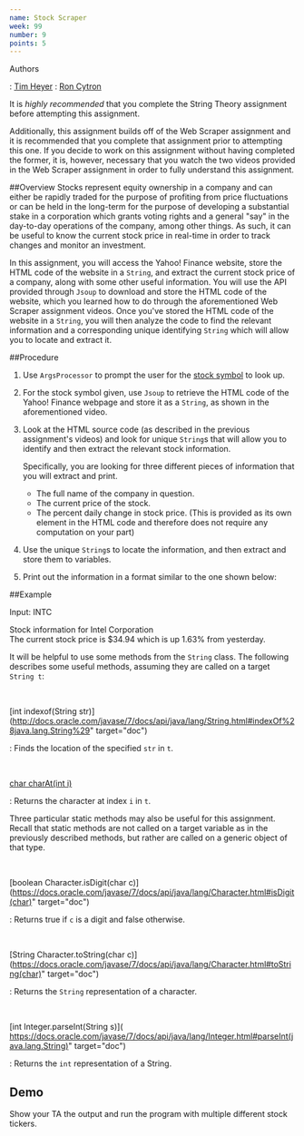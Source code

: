 ```yaml
---
name: Stock Scraper
week: 99
number: 9
points: 5
---
```


Authors

: <a href="https://www.linkedin.com/in/timothyheyer">Tim Heyer</a>
: <a href="http://www.cs.wustl.edu/~cytron/">Ron Cytron</a>


It is <i>highly recommended</i> that you complete the String Theory assignment before attempting this assignment.

Additionally, this assignment builds off of the Web Scraper assignment and it is recommended that you complete that assignment 
prior to attempting this one. If you decide to work on this assignment without having completed the former, it is, however, 
necessary that you watch the two videos provided in the Web Scraper assignment in order to fully understand this assignment.

##Overview
Stocks represent equity ownership in a company and can either be rapidly traded for the purpose of profiting from price 
fluctuations or can be held in the long-term for the purpose of developing a substantial stake in a corporation which 
grants voting rights and a general "say" in the day-to-day operations of the company, among other things. As such, it 
can be useful to know the current stock price in real-time in order to track changes and monitor an investment.

In this assignment, you will access the Yahoo! Finance website, store the HTML code of the website in a `String`, 
and extract the current stock price of a company, along with some other useful information. You will use the API provided 
through `Jsoup` to download and store the HTML code of the website, which you learned how to do through the 
aforementioned Web Scraper assignment videos. Once you\'ve stored the HTML code of the website in a `String`, 
you will then analyze the code to find the relevant information and a corresponding unique identifying `String` 
which will allow you to locate and extract it.

##Procedure

1. Use `ArgsProcessor` to prompt the user for the <a href="https://en.wikipedia.org/wiki/Ticker_symbol" target = "new"> stock symbol</a> to look up.

2. For the stock symbol given, use `Jsoup` to retrieve the HTML code of the Yahoo! Finance webpage and store  it as a `String`, as shown in the aforementioned video.

3. Look at the HTML source code (as described in the previous assignment\'s videos) and look for unique `String`s that will  allow you to identify and then extract the relevant stock information.

	Specifically, you are looking for three different pieces of information that you will extract and print.

	* The full name of the company in question.
	* The current price of the stock.
	* The percent daily change in stock price. (This is provided as its own element in the HTML code and therefore does  not require any computation on your part)

4. Use the unique `String`s to locate the information, and then extract and store them to variables.

5. Print out the information in a format similar to the one shown below:

##Example

Input: INTC

Stock information for Intel Corporation <br>
The current stock price is $34.94 which is up 1.63% from yesterday.

It will be helpful to use some methods from the `String` class. The following describes some useful methods, 
assuming they are called on a target `String t`: 

<br>

[int indexof(String str)](http://docs.oracle.com/javase/7/docs/api/java/lang/String.html#indexOf%28java.lang.String%29" target="doc")

: Finds the location of the specified `str` in `t`.

<br>

[char charAt(int i)](http://docs.oracle.com/javase/7/docs/api/java/lang/String.html#charAt(int))

: Returns the character at index `i` in `t`.

Three particular static methods may also be useful for this assignment. Recall that static methods are not called 
on a target variable as in the previously described methods, but rather are called on a generic object of that type.

<br>

[boolean Character.isDigit(char c)](https://docs.oracle.com/javase/7/docs/api/java/lang/Character.html#isDigit(char)" target="doc")

: Returns true if `c` is a digit and false otherwise.

<br>

[String Character.toString(char c)](https://docs.oracle.com/javase/7/docs/api/java/lang/Character.html#toString(char)" target="doc")

: Returns the `String` representation of a character.

<br>

[int Integer.parseInt(String s)]( https://docs.oracle.com/javase/7/docs/api/java/lang/Integer.html#parseInt(java.lang.String)" target="doc")

: Returns the `int` representation of a String.

## Demo
Show your TA the output and run the program with multiple different stock tickers.
